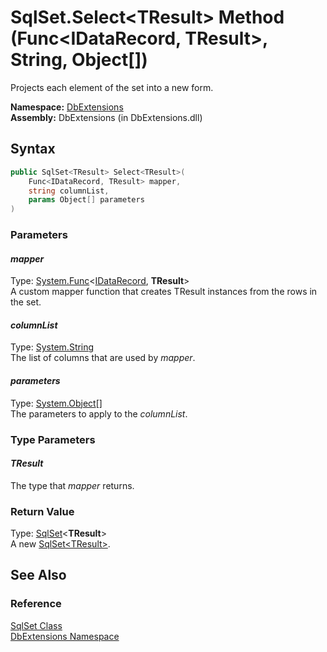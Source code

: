 SqlSet.Select&lt;TResult> Method (Func&lt;IDataRecord, TResult>, String, Object[])
==================================================================================
Projects each element of the set into a new form.

**Namespace:** [DbExtensions][1]  
**Assembly:** DbExtensions (in DbExtensions.dll)

Syntax
------

```csharp
public SqlSet<TResult> Select<TResult>(
	Func<IDataRecord, TResult> mapper,
	string columnList,
	params Object[] parameters
)

```

### Parameters

#### *mapper*
Type: [System.Func][2]&lt;[IDataRecord][3], **TResult**>  
A custom mapper function that creates TResult instances from the rows in the set.

#### *columnList*
Type: [System.String][4]  
The list of columns that are used by *mapper*.

#### *parameters*
Type: [System.Object][5][]  
The parameters to apply to the *columnList*.

### Type Parameters

#### *TResult*
The type that *mapper* returns.

### Return Value
Type: [SqlSet][6]&lt;**TResult**>  
A new [SqlSet&lt;TResult>][6].

See Also
--------

### Reference
[SqlSet Class][7]  
[DbExtensions Namespace][1]  

[1]: ../README.md
[2]: http://msdn.microsoft.com/en-us/library/bb549151
[3]: http://msdn.microsoft.com/en-us/library/93wb1heh
[4]: http://msdn.microsoft.com/en-us/library/s1wwdcbf
[5]: http://msdn.microsoft.com/en-us/library/e5kfa45b
[6]: ../SqlSet_1/README.md
[7]: README.md